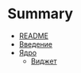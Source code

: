 # Summary

* [README](README.md)
* [Введение](tutorial/vvedenie.md)
* [Ядро](tutorial/yadro.md)
   * [Виджет](tutorial/vidzhet.md)

